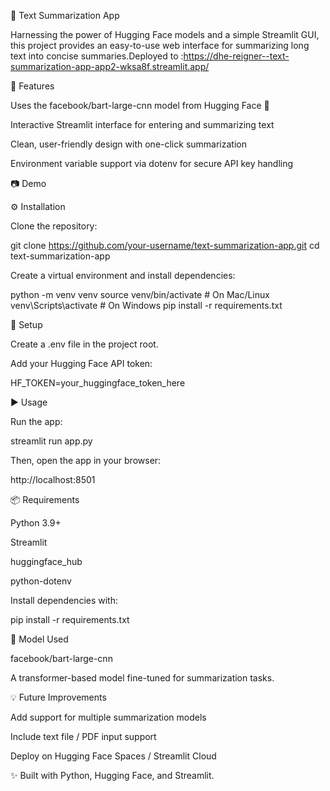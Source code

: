 📝 Text Summarization App

Harnessing the power of Hugging Face models and a simple Streamlit GUI, this project provides an easy-to-use web interface for summarizing long text into concise summaries.Deployed to :https://dhe-reigner--text-summarization-app-app2-wksa8f.streamlit.app/

🚀 Features

Uses the facebook/bart-large-cnn model from Hugging Face 🤗

Interactive Streamlit interface for entering and summarizing text

Clean, user-friendly design with one-click summarization

Environment variable support via dotenv for secure API key handling

📷 Demo

⚙️ Installation

Clone the repository:

git clone https://github.com/your-username/text-summarization-app.git
cd text-summarization-app


Create a virtual environment and install dependencies:

python -m venv venv
source venv/bin/activate   # On Mac/Linux
venv\Scripts\activate      # On Windows
pip install -r requirements.txt

🔑 Setup

Create a .env file in the project root.

Add your Hugging Face API token:

HF_TOKEN=your_huggingface_token_here

▶️ Usage

Run the app:

streamlit run app.py


Then, open the app in your browser:

http://localhost:8501

📦 Requirements

Python 3.9+

Streamlit

huggingface_hub

python-dotenv

Install dependencies with:

pip install -r requirements.txt

🧠 Model Used

facebook/bart-large-cnn

A transformer-based model fine-tuned for summarization tasks.

💡 Future Improvements

Add support for multiple summarization models

Include text file / PDF input support

Deploy on Hugging Face Spaces / Streamlit Cloud

✨ Built with Python, Hugging Face, and Streamlit.

